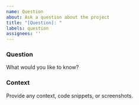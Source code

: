 ```yaml
---
name: Question
about: Ask a question about the project
title: "[Question]: "
labels: question
assignees: ''
---
```


### Question
What would you like to know?

### Context
Provide any context, code snippets, or screenshots.

